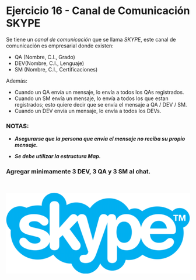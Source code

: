 # Ejercicio 16 - Canal de Comunicación SKYPE

Se tiene un *canal de comunicación* que se llama *SKYPE*,
este canal de comunicación es empresarial donde
existen:

- QA (Nombre, C.I., Grado)
- DEV(Nombre, C.I., Lenguaje)
- SM (Nombre, C.I., Certificaciones)

Además:

- Cuando un QA envía un mensaje, lo envía a todos los
  QAs registrados.
- Cuando un SM envía un mensaje, lo envía a todos los
  que estan registrados; esto quiere decir que se
  envía el mensaje a QA / DEV / SM.
- Cuando un DEV envía un mensaje, lo envía a todos
  los DEVs.

### NOTAS:

* ***Asegurarse que la persona que envía el mensaje no reciba
  su propio mensaje.***

* ***Se debe utilizar la estructura Map.***

### Agregar minimamente 3 DEV, 3 QA y 3 SM al chat.

 </br>
 <p align="center">
    <img src="https://github.com/AleS900/prueba/blob/master/assets/skype.png" />
 </p>
